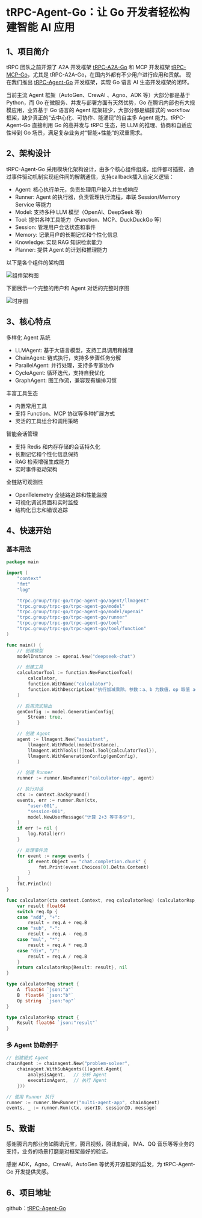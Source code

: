 # tRPC-Agent-Go：让 Go 开发者轻松构建智能 AI 应用

## 1、项目简介

tRPC 团队之前开源了 A2A 开发框架 [tRPC-A2A-Go](https://github.com/trpc-group/trpc-a2a-go) 和 MCP 开发框架 [tRPC-MCP-Go](https://github.com/trpc-group/trpc-mcp-go)，尤其是 tRPC-A2A-Go，在国内外都有不少用户进行应用和贡献。 现在我们推出 [tRPC-Agent-Go](https://github.com/trpc-group/trpc-agent-go) 开发框架，实现 Go 语言 AI 生态开发框架的闭环。

当前主流 Agent 框架（AutoGen、CrewAI 、Agno、ADK 等）大部分都是基于 Python，而  Go 在微服务、并发与部署方面有天然优势，Go 在腾讯内部也有大规模应用，业界基于 Go 语言的 Agent 框架较少，大部分都是编排式的 workflow 框架，缺少真正的“去中心化、可协作、能涌现”的自主多 Agent 能力。tRPC-Agent-Go 直接利用 Go 的高并发与 tRPC 生态，把 LLM 的推理、协商和自适应性带到 Go 场景，满足复杂业务对“智能+性能”的双重需求。

## 2、架构设计

tRPC-Agent-Go 采用模块化架构设计，由多个核心组件组成，组件都可插拔，通过事件驱动机制实现组件间的解耦通信，支持callback插入自定义逻辑：

- Agent: 核心执行单元，负责处理用户输入并生成响应
- Runner: Agent 的执行器，负责管理执行流程，串联 Session/Memory Service 等能力
- Model: 支持多种 LLM 模型（OpenAI、DeepSeek 等）
- Tool: 提供各种工具能力（Function、MCP、DuckDuckGo 等）
- Session: 管理用户会话状态和事件
- Memory: 记录用户的长期记忆和个性化信息
- Knowledge: 实现 RAG 知识检索能力
- Planner: 提供 Agent 的计划和推理能力

以下是各个组件的架构图

![组件架构图](../assets/img/component_architecture.png)

下面展示一个完整的用户和 Agent 对话的完整时序图

![时序图](../assets/img/timing_diagram.png)

## 3、核心特点

多样化 Agent 系统

- LLMAgent: 基于大语言模型，支持工具调用和推理
- ChainAgent: 链式执行，支持多步骤任务分解
- ParallelAgent: 并行处理，支持多专家协作
- CycleAgent: 循环迭代，支持自我优化
- GraphAgent: 图工作流，兼容现有编排习惯

丰富工具生态

- 内置常用工具
- 支持 Function、MCP 协议等多种扩展方式
- 灵活的工具组合和调用策略

智能会话管理

- 支持 Redis 和内存存储的会话持久化
- 长期记忆和个性化信息保持
- RAG 检索增强生成能力
- 实时事件驱动架构

全链路可观测性

- OpenTelemetry 全链路追踪和性能监控
- 可视化调试界面和实时监控
- 结构化日志和错误追踪

## 4、快速开始

### 基本用法

```go
package main

import (
	"context"
	"fmt"
	"log"

	"trpc.group/trpc-go/trpc-agent-go/agent/llmagent"
	"trpc.group/trpc-go/trpc-agent-go/model"
	"trpc.group/trpc-go/trpc-agent-go/model/openai"
	"trpc.group/trpc-go/trpc-agent-go/runner"
	"trpc.group/trpc-go/trpc-agent-go/tool"
	"trpc.group/trpc-go/trpc-agent-go/tool/function"
)

func main() {
	// 创建模型
	modelInstance := openai.New("deepseek-chat")

	// 创建工具
	calculatorTool := function.NewFunctionTool(
		calculator,
		function.WithName("calculator"),
		function.WithDescription("执行加减乘除。参数：a、b 为数值，op 取值 add/sub/mul/div；返回 result 为计算结果。"),
	)

	// 启用流式输出
	genConfig := model.GenerationConfig{
		Stream: true,
	}

	// 创建 Agent
	agent := llmagent.New("assistant",
		llmagent.WithModel(modelInstance),
		llmagent.WithTools([]tool.Tool{calculatorTool}),
		llmagent.WithGenerationConfig(genConfig),
	)

	// 创建 Runner
	runner := runner.NewRunner("calculator-app", agent)

	// 执行对话
	ctx := context.Background()
	events, err := runner.Run(ctx,
		"user-001",
		"session-001",
		model.NewUserMessage("计算 2+3 等于多少"),
	)
	if err != nil {
		log.Fatal(err)
	}

	// 处理事件流
	for event := range events {
		if event.Object == "chat.completion.chunk" {
			fmt.Print(event.Choices[0].Delta.Content)
		}
	}
	fmt.Println()
}

func calculator(ctx context.Context, req calculatorReq) (calculatorRsp, error) {
	var result float64
	switch req.Op {
	case "add", "+":
		result = req.A + req.B
	case "sub", "-":
		result = req.A - req.B
	case "mul", "*":
		result = req.A * req.B
	case "div", "/":
		result = req.A / req.B
	}
	return calculatorRsp{Result: result}, nil
}

type calculatorReq struct {
	A  float64 `json:"a"`
	B  float64 `json:"b"`
	Op string  `json:"op"`
}

type calculatorRsp struct {
	Result float64 `json:"result"`
}
```

### 多 Agent 协助例子

```go
// 创建链式 Agent
chainAgent := chainagent.New("problem-solver",
    chainagent.WithSubAgents([]agent.Agent{
        analysisAgent,   // 分析 Agent
        executionAgent,  // 执行 Agent
    }))

// 使用 Runner 执行
runner := runner.NewRunner("multi-agent-app", chainAgent)
events, _ := runner.Run(ctx, userID, sessionID, message)
```

## 5、致谢

感谢腾讯内部业务如腾讯元宝，腾讯视频，腾讯新闻，IMA、QQ 音乐等等业务的支持，业务的场景打磨是对框架最好的验证。

感谢 ADK，Agno，CrewAI，AutoGen 等优秀开源框架的启发，为 tRPC-Agent-Go 开发提供灵感。

## 6、项目地址

github：[tRPC-Agent-Go](https://github.com/trpc-group/trpc-agent-go)
